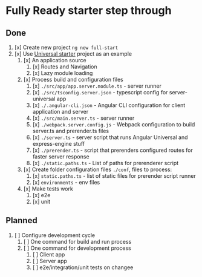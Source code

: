 # Fully Ready starter step through

## Done

1. [x] Create new project `ng new full-start`
1. [x] Use [Universal starter](https://github.com/angular/universal-starter.git) project as an example
   1. [x] An application source
      1. [x] Routes and Navigation
      1. [x] Lazy module loading
   1. [x] Process build and configuration files
      1. [x] `./src/app/app.server.module.ts` - server runner
      1. [x] `./src/tsconfig.server.json` - typescript config for server-universal app
      1. [x] `./.angular-cli.json` - Angular CLI configuration for client application and server
      1. [x] `./src/main.server.ts` - server runner
      1. [x] `./webpack.server.config.js` - Webpack configuration to build server.ts and prerender.ts files
      1. [x] `./server.ts` - server script that runs Angular Universal and express-engine stuff
      1. [x] `./prerender.ts` - script that prerenders configured routes for faster server response
      1. [x] `./static.paths.ts` - List of paths for prerenderer script
   1. [x] Create folder configuration files `./conf`, files to process:
      1. [x] `static.paths.ts` - list of static files for prerender script runner
      1. [x] `environments` - env files
   1. [x] Make tests work
      1. [x] e2e
      1. [x] unit

## Planned

1. [ ] Configure development cycle
   1. [ ] One command for build and run process
   1. [ ] One command for development process
      1. [ ] Client app
      1. [ ] Server app
      1. [ ] e2e/integration/unit tests on changee
